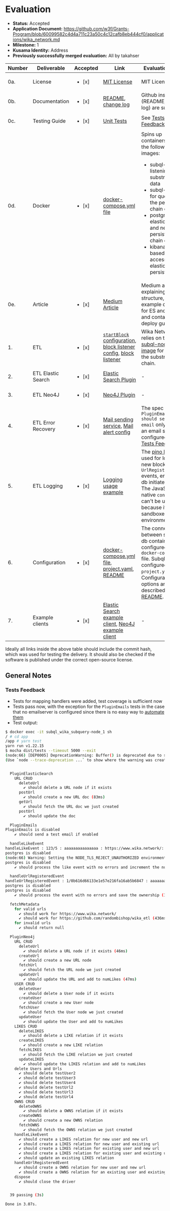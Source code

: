 # Evaluation

- **Status:** Accepted
- **Application Document:** https://github.com/w3f/Grants-Program/blob/60099582c4d4a711c23a50c4c12cafb8eb444cf0/applications/wika_network.md
- **Milestone:** 1
- **Kusama Identity:** Address
- **Previously successfully merged evaluation:** All by takahser

| Number | Deliverable        | Accepted               | Link                                                                                                                                                                                                                                                                                                                                                                                                                                                | Evaluation Notes                                                                                                                                                                                                                                                                                                               |
| ------ | ------------------ | ---------------------- | --------------------------------------------------------------------------------------------------------------------------------------------------------------------------------------------------------------------------------------------------------------------------------------------------------------------------------------------------------------------------------------------------------------------------------------------------- | ------------------------------------------------------------------------------------------------------------------------------------------------------------------------------------------------------------------------------------------------------------------------------------------------------------------------------ |
| 0a.    | License            | <ul><li>[x] </li></ul> | [MIT License](https://github.com/randombishop/wika_etl/blob/038978c07f297de6056c688dc00e688e4fb99a5c/LICENSE)                                                                                                                                                                                                                                                                                                                                       | MIT License                                                                                                                                                                                                                                                                                                                    |
| 0b.    | Documentation      | <ul><li>[x] </li></ul> | [README](https://github.com/randombishop/wika_etl/blob/038978c07f297de6056c688dc00e688e4fb99a5c/README.md), [change log](https://github.com/randombishop/wika_etl/blob/038978c07f297de6056c688dc00e688e4fb99a5c/template_change_log.md)                                                                                                                                                                                                             | Github instructions (README, change log) are sufficient                                                                                                                                                                                                                                                                        |
| 0c.    | Testing Guide      | <ul><li>[x] </li></ul> | [Unit Tests](https://github.com/randombishop/wika_etl/tree/038978c07f297de6056c688dc00e688e4fb99a5c/subql_wika/src/tests)                                                                                                                                                                                                                                                                                                                           | See [Tests Feedback](#tests-feedback)                                                                                                                                                                                                                                                                                          |
| 0d.    | Docker             | <ul><li>[x] </li></ul> | [docker-compose.yml file](https://github.com/randombishop/wika_etl/blob/038978c07f297de6056c688dc00e688e4fb99a5c/subql_wika/docker-compose.yml)                                                                                                                                                                                                                                                                                                     | Spins up containers using the following images: <ul><li>subql-node for listening to substrate chain data</li><li>subql-query for querying the persisted chain data</li><li>postgres, elasticsearch and neo4j for persisting the chain data</li><li>kibana, a web-based ui for accessing elasticsearch-persisted data</li></ul> |
| 0e.    | Article            | <ul><li>[x] </li></ul> | [Medium Article](https://wikanetwork.medium.com/the-wika-network-dataset-bbb936cb27c3)                                                                                                                                                                                                                                                                                                                                                              | Medium article explaining project structure, showing example queries for ES and Neo4J and containing deploy guide                                                                                                                                                                                                              |
| 1.     | ETL                | <ul><li>[x] </li></ul> | [`startBlock` configuration](https://github.com/randombishop/wika_etl/blob/038978c07f297de6056c688dc00e688e4fb99a5c/subql_wika/project.yaml#L13), [block listener config](https://github.com/randombishop/wika_etl/blob/038978c07f297de6056c688dc00e688e4fb99a5c/subql_wika/project.yaml), [block listener](https://github.com/randombishop/wika_etl/blob/038978c07f297de6056c688dc00e688e4fb99a5c/subql_wika/src/mappings/mappingHandlers.ts#L147) | Wika Network relies on the [subql-node docker image](https://hub.docker.com/layers/onfinality/subql-node/v0.27.2/images/sha256-737fcf1f89ce099545f80f69cd024e478bbecff96283a6cab35f6790394e3811?context=explore) for querying the substrate chain.                                                                             |
| 2.     | ETL Elastic Search | <ul><li>[x] </li></ul> | [Elastic Search Plugin](https://github.com/randombishop/wika_etl/blob/038978c07f297de6056c688dc00e688e4fb99a5c/subql_wika/src/plugins/elastic_search.ts)                                                                                                                                                                                                                                                                                            | -                                                                                                                                                                                                                                                                                                                              |
| 3.     | ETL Neo4J          | <ul><li>[x] </li></ul> | [Neo4J Plugin](https://github.com/randombishop/wika_etl/blob/038978c07f297de6056c688dc00e688e4fb99a5c/subql_wika/src/plugins/neo4j.ts)                                                                                                                                                                                                                                                                                                              | -                                                                                                                                                                                                                                                                                                                              |
| 4.     | ETL Error Recovery | <ul><li>[x] </li></ul> | [Mail sending service](https://github.com/randombishop/wika_etl/blob/038978c07f297de6056c688dc00e688e4fb99a5c/subql_wika/src/plugins/emails.ts), [Mail alert config](https://github.com/randombishop/wika_etl/blob/038978c07f297de6056c688dc00e688e4fb99a5c/subql_wika/docker-compose.yml#L61-L65)                                                                                                                                                  | The spec `PluginEmails > should send a test email` only works if an email server is configured, see [Tests Feedback](#tests-feedback).                                                                                                                                                                                         |
| 5.     | ETL Logging        | <ul><li>[x] </li></ul> | [Logging usage example](https://github.com/randombishop/wika_etl/blob/038978c07f297de6056c688dc00e688e4fb99a5c/subql_wika/src/mappings/mappingHandlers.ts#L151)                                                                                                                                                                                                                                                                                     | The [pino logger](https://www.npmjs.com/package/pino) is used for logging new blocks, `UrlRegisteredEvent` events, errors and db initiate events. The JavaScript-native `console.log` can't be used because it's a sandboxed environment.                                                                                      |
| 6.     | Configuration      | <ul><li>[x] </li></ul> | [docker-compose.yml file](https://github.com/randombishop/wika_etl/blob/038978c07f297de6056c688dc00e688e4fb99a5c/subql_wika/docker-compose.yml), [project.yaml](https://github.com/randombishop/wika_etl/blob/038978c07f297de6056c688dc00e688e4fb99a5c/subql_wika/project.yaml), [README](https://github.com/randombishop/wika_etl/tree/6bd9733c4885b2531031a2379a02cb3f0af292da#configuration-options)                                             | The connection between subql and db containers is configured in the `docker-compose.yml` file. Subql itself is configured in the `project.yaml` file. Configuration options are described in the [README](https://github.com/randombishop/wika_etl/tree/6bd9733c4885b2531031a2379a02cb3f0af292da#configuration-options).       |
| 7.     | Example clients    | <ul><li>[x] </li></ul> | [Elastic Search example client](https://es-test.wika.network/), [Neo4J example client](http://neo4j-test.wika.network:7474/)                                                                                                                                                                                                                                                                                                                        | -                                                                                                                                                                                                                                                                                                                              |

Ideally all links inside the above table should include the commit hash,
which was used for testing the delivery. It should also be checked if the software is published under the correct open-source license.

## General Notes

### Tests Feedback

- Tests for mapping handlers were added, test coverage is sufficient now
- Tests pass now, with the exception for the `PluginEmails` tests in the case that no emailserver is configured since there is no easy way to [automate them](https://github.com/w3f/Grant-Milestone-Delivery/pull/365#issuecomment-1060022626)
- Test output:

```bash
$ docker exec -it subql_wika_subquery-node_1 sh
/ # cd app
/app # yarn test
yarn run v1.22.15
$ mocha dist/tests --timeout 5000 --exit
(node:66) [DEP0005] DeprecationWarning: Buffer() is deprecated due to security and usability issues. Please use the Buffer.alloc(), Buffer.allocUnsafe(), or Buffer.from() methods instead.
(Use `node --trace-deprecation ...` to show where the warning was created)


  PluginElasticSearch
    URL CRUD
      deleteUrl
        ✔ should delete a URL node if it exists
      postUrl
        ✔ should create a new URL doc (83ms)
      getUrl
        ✔ should fetch the URL doc we just created
      postUrl
        ✔ should update the doc

  PluginEmails
PluginEmails is disabled
    ✔ should send a test email if enabled

  handleLikeEvent
handleLikeEvent : 123/5 : aaaaaaaaaaaaaaa : https://www.wika.network/: 1
postgres is disabled
(node:66) Warning: Setting the NODE_TLS_REJECT_UNAUTHORIZED environment variable to '0' makes TLS connections and HTTPS requests insecure by disabling certificate verification.
postgres is disabled
    ✔ should process the like event with no errors and increment the number of likes (1446ms)

  handleUrlRegisteredEvent
handleUrlRegisteredEvent : 1/0b616d66133e1e57e216fa16ab5b6847 : aaaaaaaaaaaaaaa : https://www.wika.network/
postgres is disabled
postgres is disabled
    ✔ should process the event with no errors and save the ownership (130ms)

  fetchMetadata
    for valid urls
      ✔ should work for https://www.wika.network/
      ✔ should work for https://github.com/randombishop/wika_etl (436ms)
    for invalid urls
      ✔ should return null

  PluginNeo4j
    URL CRUD
      deleteUrl
        ✔ should delete a URL node if it exists (46ms)
      createUrl
        ✔ should create a new URL node
      fetchUrl
        ✔ should fetch the URL node we just created
      updateUrl
        ✔ should update the URL and add to numLikes (47ms)
    USER CRUD
      deleteUser
        ✔ should delete a User node if it exists
      createUser
        ✔ should create a new User node
      fetchUser
        ✔ should fetch the User node we just created
      updateUser
        ✔ should update the User and add to numLikes
    LIKES CRUD
      deleteLIKES
        ✔ should delete a LIKE relation if it exists
      createLIKES
        ✔ should create a new LIKE relation
      fetchLIKES
        ✔ should fetch the LIKE relation we just created
      updateLIKES
        ✔ should update the LIKES relation and add to numLikes
    delete Users and Urls
      ✔ should delete testUser2
      ✔ should delete testUser3
      ✔ should delete testUser4
      ✔ should delete testUrl2
      ✔ should delete testUrl3
      ✔ should delete testUrl4
    OWNS CRUD
      deleteOWNS
        ✔ should delete a OWNS relation if it exists
      createOWNS
        ✔ should create a new OWNS relation
      fetchOWNS
        ✔ should fetch the OWNS relation we just created
    handleLikeEvent
      ✔ should create a LIKES relation for new user and new url
      ✔ should create a LIKES relation for new user and existing url
      ✔ should create a LIKES relation for existing user and new url
      ✔ should create a LIKES relation for existing user and existing url
      ✔ should update an existing LIKES relation
    handleUrlRegisteredEvent
      ✔ should create a OWNS relation for new user and new url
      ✔ should create a OWNS relation for an existing user and existing url
    dispose
      ✔ should close the driver


  39 passing (3s)

Done in 3.07s.
```
